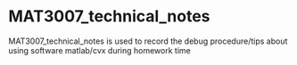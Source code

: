 # MAT3007_technical_notes
MAT3007_technical_notes is used to record the debug procedure/tips about using software matlab/cvx during homework time
